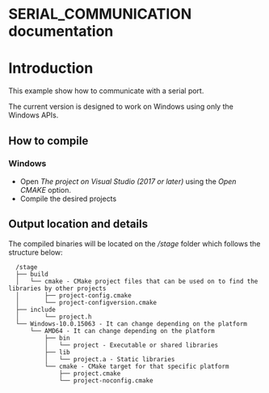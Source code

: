 
# SERIAL_COMMUNICATION documentation

# Introduction

This example show how to communicate with a serial port.

The current version is designed to work on Windows using only the Windows APIs. 

## How to compile

### Windows

- Open *The project on Visual Studio (2017 or later)* using the *Open CMAKE* option.
- Compile the desired projects

## Output location and details

  The compiled binaries will be located on the */stage* folder which follows the structure below:

      /stage
      ├── build
      │   └── cmake - CMake project files that can be used on to find the libraries by other projects
      │       ├── project-config.cmake
      │       └── project-configversion.cmake
      ├── include
      │       └── project.h
      └── Windows-10.0.15063 - It can change depending on the platform
          └── AMD64 - It can change depending on the platform
              ├── bin
              │   └── project - Executable or shared libraries
              ├── lib
              │   └── project.a - Static libraries
              └── cmake - CMake target for that specific platform
                  ├── project.cmake
                  └── project-noconfig.cmake

